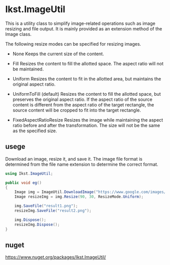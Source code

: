 # Ikst.ImageUtil
This is a utility class to simplify image-related operations such as image resizing and file output.
It is mainly provided as an extension method of the Image class.

The following resize modes can be specified for resizing images.

- None
    Keeps the current size of the content.

- Fill
    Resizes the content to fill the allotted space. The aspect ratio will not be maintained.

- Uniform 
    Resizes the content to fit in the allotted area, but maintains the original aspect ratio.

- UniformToFill (default)
    Resizes the content to fill the allotted space, but preserves the original aspect ratio. If the aspect ratio of the source content is different from the aspect ratio of the target rectangle, the source content will be cropped to fit into the target rectangle.

- FixedAspectRatioResize
    Resizes the image while maintaining the aspect ratio before and after the transformation.
    The size will not be the same as the specified size.


## usege
Download an image, resize it, and save it.
The image file format is determined from the file name extension to determine the correct format.

```C#
using Ikst.ImageUtil;

public void eg()
{
    Image img = ImageUtil.DownloadImage("https://www.google.com/images/branding/googlelogo/1x/googlelogo_color_272x92dp.png").Result;
    Image resizeImg = img.Resize(90, 30, ResizeMode.Uniform);

    img.SaveFile("result1.png");
    resizeImg.SaveFile("result2.png");

    img.Dispose();
    resizeImg.Dispose();
}
```

## nuget
https://www.nuget.org/packages/Ikst.ImageUtil/
